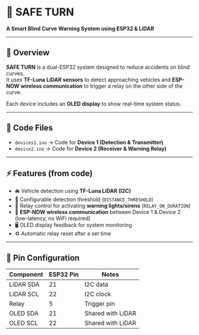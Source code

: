 # 🚦 SAFE TURN

**A Smart Blind Curve Warning System using ESP32 & LiDAR**

---

## 📌 Overview
**SAFE TURN** is a dual-ESP32 system designed to reduce accidents on blind curves.  
It uses **TF-Luna LiDAR sensors** to detect approaching vehicles and **ESP-NOW wireless communication** to trigger a relay on the other side of the curve.  

Each device includes an **OLED display** to show real-time system status.  

---

## 📂 Code Files
- `devices1.ino` → Code for **Device 1 (Detection & Transmitter)**
- `device2.ino` → Code for **Device 2 (Receiver & Warning Relay)**

---

## ⚡ Features (from code)
- 🚘 Vehicle detection using **TF-Luna LiDAR (I2C)**
- 📏 Configurable detection threshold (`DISTANCE_THRESHOLD`)
- 🔔 Relay control for activating **warning lights/sirens** (`RELAY_ON_DURATION`)
- 📡 **ESP-NOW wireless communication** between Device 1 & Device 2  
  (low-latency, no WiFi required)
- 🖥️ OLED display feedback for system monitoring
- ♻️ Automatic relay reset after a set time

---

## 🔌 Pin Configuration
| Component | ESP32 Pin | Notes             |
|-----------|-----------|------------------|
| LiDAR SDA | 21        | I2C data          |
| LiDAR SCL | 22        | I2C clock         |
| Relay     | 5         | Trigger pin       |
| OLED SDA  | 21        | Shared with LiDAR |
| OLED SCL  | 22        | Shared with LiDAR |
